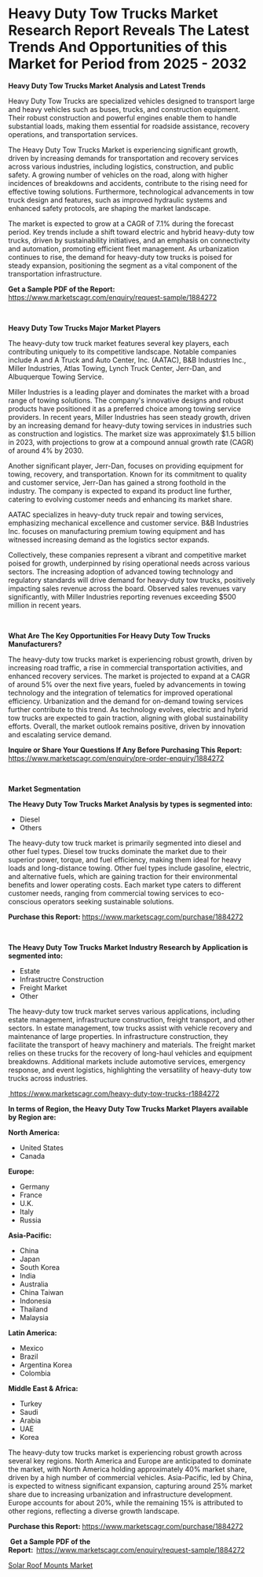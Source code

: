 <p><h1>Heavy Duty Tow Trucks Market Research Report Reveals The Latest Trends And Opportunities of this Market for Period from 2025 - 2032</h1></p><p><strong>Heavy Duty Tow Trucks Market Analysis and Latest Trends</strong></p>
<p><p>Heavy Duty Tow Trucks are specialized vehicles designed to transport large and heavy vehicles such as buses, trucks, and construction equipment. Their robust construction and powerful engines enable them to handle substantial loads, making them essential for roadside assistance, recovery operations, and transportation services.</p><p>The Heavy Duty Tow Trucks Market is experiencing significant growth, driven by increasing demands for transportation and recovery services across various industries, including logistics, construction, and public safety. A growing number of vehicles on the road, along with higher incidences of breakdowns and accidents, contribute to the rising need for effective towing solutions. Furthermore, technological advancements in tow truck design and features, such as improved hydraulic systems and enhanced safety protocols, are shaping the market landscape.</p><p>The market is expected to grow at a CAGR of 7.1% during the forecast period. Key trends include a shift toward electric and hybrid heavy-duty tow trucks, driven by sustainability initiatives, and an emphasis on connectivity and automation, promoting efficient fleet management. As urbanization continues to rise, the demand for heavy-duty tow trucks is poised for steady expansion, positioning the segment as a vital component of the transportation infrastructure.</p></p>
<p><strong>Get a Sample PDF of the Report:&nbsp;</strong> <a href="https://www.marketscagr.com/enquiry/request-sample/1884272?utm_campaign=2460&utm_medium=2&utm_source=Github&utm_content=ia&utm_term=20022025&utm_id=heavy-duty-tow-trucks">https://www.marketscagr.com/enquiry/request-sample/1884272</a></p>
<p>&nbsp;</p>
<p><strong>Heavy Duty Tow Trucks Major Market Players</strong></p>
<p><p>The heavy-duty tow truck market features several key players, each contributing uniquely to its competitive landscape. Notable companies include A and A Truck and Auto Center, Inc. (AATAC), B&B Industries Inc., Miller Industries, Atlas Towing, Lynch Truck Center, Jerr-Dan, and Albuquerque Towing Service.</p><p>Miller Industries is a leading player and dominates the market with a broad range of towing solutions. The company's innovative designs and robust products have positioned it as a preferred choice among towing service providers. In recent years, Miller Industries has seen steady growth, driven by an increasing demand for heavy-duty towing services in industries such as construction and logistics. The market size was approximately $1.5 billion in 2023, with projections to grow at a compound annual growth rate (CAGR) of around 4% by 2030.</p><p>Another significant player, Jerr-Dan, focuses on providing equipment for towing, recovery, and transportation. Known for its commitment to quality and customer service, Jerr-Dan has gained a strong foothold in the industry. The company is expected to expand its product line further, catering to evolving customer needs and enhancing its market share. </p><p>AATAC specializes in heavy-duty truck repair and towing services, emphasizing mechanical excellence and customer service. B&B Industries Inc. focuses on manufacturing premium towing equipment and has witnessed increasing demand as the logistics sector expands.</p><p>Collectively, these companies represent a vibrant and competitive market poised for growth, underpinned by rising operational needs across various sectors. The increasing adoption of advanced towing technology and regulatory standards will drive demand for heavy-duty tow trucks, positively impacting sales revenue across the board. Observed sales revenues vary significantly, with Miller Industries reporting revenues exceeding $500 million in recent years.</p></p>
<p>&nbsp;</p>
<p><strong>What Are The Key Opportunities For Heavy Duty Tow Trucks Manufacturers?</strong></p>
<p><p>The heavy-duty tow trucks market is experiencing robust growth, driven by increasing road traffic, a rise in commercial transportation activities, and enhanced recovery services. The market is projected to expand at a CAGR of around 5% over the next five years, fueled by advancements in towing technology and the integration of telematics for improved operational efficiency. Urbanization and the demand for on-demand towing services further contribute to this trend. As technology evolves, electric and hybrid tow trucks are expected to gain traction, aligning with global sustainability efforts. Overall, the market outlook remains positive, driven by innovation and escalating service demand.</p></p>
<p><strong>Inquire or Share Your Questions If Any Before Purchasing This Report:</strong> <a href="https://www.marketscagr.com/enquiry/pre-order-enquiry/1884272?utm_campaign=2460&utm_medium=2&utm_source=Github&utm_content=ia&utm_term=20022025&utm_id=heavy-duty-tow-trucks">https://www.marketscagr.com/enquiry/pre-order-enquiry/1884272</a></p>
<p>&nbsp;</p>
<p><strong>Market Segmentation</strong></p>
<p><strong>The Heavy Duty Tow Trucks Market Analysis by types is segmented into:</strong></p>
<p><ul><li>Diesel</li><li>Others</li></ul></p>
<p><p>The heavy-duty tow truck market is primarily segmented into diesel and other fuel types. Diesel tow trucks dominate the market due to their superior power, torque, and fuel efficiency, making them ideal for heavy loads and long-distance towing. Other fuel types include gasoline, electric, and alternative fuels, which are gaining traction for their environmental benefits and lower operating costs. Each market type caters to different customer needs, ranging from commercial towing services to eco-conscious operators seeking sustainable solutions.</p></p>
<p><strong>Purchase this Report:&nbsp;</strong><a href="https://www.marketscagr.com/purchase/1884272?utm_campaign=2460&utm_medium=2&utm_source=Github&utm_content=ia&utm_term=20022025&utm_id=heavy-duty-tow-trucks">https://www.marketscagr.com/purchase/1884272</a></p>
<p>&nbsp;</p>
<p><strong>The Heavy Duty Tow Trucks Market Industry Research by Application is segmented into:</strong></p>
<p><ul><li>Estate</li><li>Infrastructre Construction</li><li>Freight Market</li><li>Other</li></ul></p>
<p><p>The heavy-duty tow truck market serves various applications, including estate management, infrastructure construction, freight transport, and other sectors. In estate management, tow trucks assist with vehicle recovery and maintenance of large properties. In infrastructure construction, they facilitate the transport of heavy machinery and materials. The freight market relies on these trucks for the recovery of long-haul vehicles and equipment breakdowns. Additional markets include automotive services, emergency response, and event logistics, highlighting the versatility of heavy-duty tow trucks across industries.</p></p>
<p><a href="https://www.marketscagr.com/heavy-duty-tow-trucks-r1884272?utm_campaign=2460&utm_medium=2&utm_source=Github&utm_content=ia&utm_term=20022025&utm_id=heavy-duty-tow-trucks">&nbsp;https://www.marketscagr.com/heavy-duty-tow-trucks-r1884272</a></p>
<p><strong>In terms of Region, the Heavy Duty Tow Trucks Market Players available by Region are:</strong></p>
<p>
    <p> <strong> North America: </strong>
        <ul>
            <li>United States</li>
            <li>Canada</li>
        </ul>
        </p> 
    <p> <strong> Europe: </strong>
        <ul>
            <li>Germany</li>
            <li>France</li>
            <li>U.K.</li>
            <li>Italy</li>
            <li>Russia</li>
        </ul>
        </p> 
    <p> <strong> Asia-Pacific: </strong>
        <ul>
            <li>China</li>
            <li>Japan</li>
            <li>South Korea</li>
            <li>India</li>
            <li>Australia</li>
            <li>China Taiwan</li>
            <li>Indonesia</li>
            <li>Thailand</li>
            <li>Malaysia</li>
        </ul>
        </p> 
    <p> <strong> Latin America: </strong>
        <ul>
            <li>Mexico</li>
            <li>Brazil</li>
            <li>Argentina Korea</li>
            <li>Colombia</li>
        </ul>
        </p> 
    <p> <strong> Middle East & Africa: </strong>
        <ul>
            <li>Turkey</li>
            <li>Saudi</li>
            <li>Arabia</li>
            <li>UAE</li>
            <li>Korea</li>
        </ul>
    </p>
    </p>
<p><p>The heavy-duty tow trucks market is experiencing robust growth across several key regions. North America and Europe are anticipated to dominate the market, with North America holding approximately 40% market share, driven by a high number of commercial vehicles. Asia-Pacific, led by China, is expected to witness significant expansion, capturing around 25% market share due to increasing urbanization and infrastructure development. Europe accounts for about 20%, while the remaining 15% is attributed to other regions, reflecting a diverse growth landscape.</p></p>
<p><strong>Purchase this Report: </strong><a href="https://www.marketscagr.com/purchase/1884272?utm_campaign=2460&utm_medium=2&utm_source=Github&utm_content=ia&utm_term=20022025&utm_id=heavy-duty-tow-trucks">https://www.marketscagr.com/purchase/1884272</a></p>
<p>&nbsp;<strong>Get a Sample PDF of the Report:&nbsp;&nbsp;</strong><a href="https://www.marketscagr.com/enquiry/request-sample/1884272?utm_campaign=2460&utm_medium=2&utm_source=Github&utm_content=ia&utm_term=20022025&utm_id=heavy-duty-tow-trucks">https://www.marketscagr.com/enquiry/request-sample/1884272</a></p>
<p><strong></strong></p>
<p><p><a href="https://github.com/lvaill871987/Market-Research-Report-List-1/blob/main/solar-roof-mounts-market.md?utm_campaign=2460&utm_medium=2&utm_source=Github&utm_content=ia&utm_term=20022025&utm_id=heavy-duty-tow-trucks">Solar Roof Mounts Market</a></p></p>